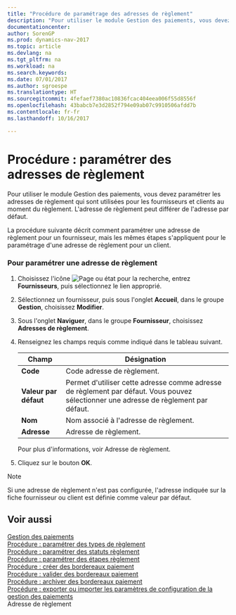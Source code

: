 ```yaml
---
title: "Procédure de paramétrage des adresses de règlement"
description: "Pour utiliser le module Gestion des paiements, vous devez paramétrer les adresses de règlement qui sont utilisées pour les fournisseurs et clients au moment du règlement. L'adresse de règlement peut différer de l'adresse par défaut."
documentationcenter: 
author: SorenGP
ms.prod: dynamics-nav-2017
ms.topic: article
ms.devlang: na
ms.tgt_pltfrm: na
ms.workload: na
ms.search.keywords: 
ms.date: 07/01/2017
ms.author: sgroespe
ms.translationtype: HT
ms.sourcegitcommit: 4fefaef7380ac10836fcac404eea006f55d8556f
ms.openlocfilehash: 43babcb7e3d2852f794e09ab07c9910506afdd7b
ms.contentlocale: fr-fr
ms.lasthandoff: 10/16/2017

---
```

# <a name="how-to-set-up-payment-addresses"></a>Procédure : paramétrer des adresses de règlement
Pour utiliser le module Gestion des paiements, vous devez paramétrer les adresses de règlement qui sont utilisées pour les fournisseurs et clients au moment du règlement. L'adresse de règlement peut différer de l'adresse par défaut.  
  
 La procédure suivante décrit comment paramétrer une adresse de règlement pour un fournisseur, mais les mêmes étapes s'appliquent pour le paramétrage d'une adresse de règlement pour un client.  
  
### <a name="to-set-up-a-payment-address"></a>Pour paramétrer une adresse de règlement  
  
1.  Choisissez l'icône ![Page ou état pour la recherche](media/ui-search/search_small.png "Page ou état pour la recherche"), entrez **Fournisseurs**, puis sélectionnez le lien approprié.  
  
2.  Sélectionnez un fournisseur, puis sous l'onglet **Accueil**, dans le groupe **Gestion**, choisissez **Modifier**.  
  
3.  Sous l'onglet **Naviguer**, dans le groupe **Fournisseur**, choisissez **Adresses de règlement**.  
  
4.  Renseignez les champs requis comme indiqué dans le tableau suivant.  
  
    |Champ|Désignation|  
    |---------------------------------|---------------------------------------|  
    |**Code**|Code adresse de règlement.|  
    |**Valeur par défaut**|Permet d'utiliser cette adresse comme adresse de règlement par défaut. Vous pouvez sélectionner une adresse de règlement par défaut.|  
    |**Nom**|Nom associé à l'adresse de règlement.|  
    |**Adresse**|Adresse de règlement.|  
  
     Pour plus d'informations, voir Adresse de règlement.  
  
5.  Cliquez sur le bouton **OK**.  
  
> [!NOTE]  
>  Si une adresse de règlement n'est pas configurée, l'adresse indiquée sur la fiche fournisseur ou client est définie comme valeur par défaut.  
  
## <a name="see-also"></a>Voir aussi  
 [Gestion des paiements](payment-management.md)   
 [Procédure : paramétrer des types de règlement](how-to-set-up-payment-classes.md)   
 [Procédure : paramétrer des statuts règlement](how-to-set-up-payment-statuses.md)   
 [Procédure : paramétrer des étapes règlement](how-to-set-up-payment-steps.md)   
 [Procédure : créer des bordereaux paiement](how-to-create-payment-slips.md)   
 [Procédure : valider des bordereaux paiement](how-to-post-payment-slips.md)   
 [Procédure : archiver des bordereaux paiement](how-to-archive-payment-slips.md)   
 [Procédure : exporter ou importer les paramètres de configuration de la gestion des paiements](how-to-export-or-import-payment-management-setup-parameters.md)   
 Adresse de règlement
